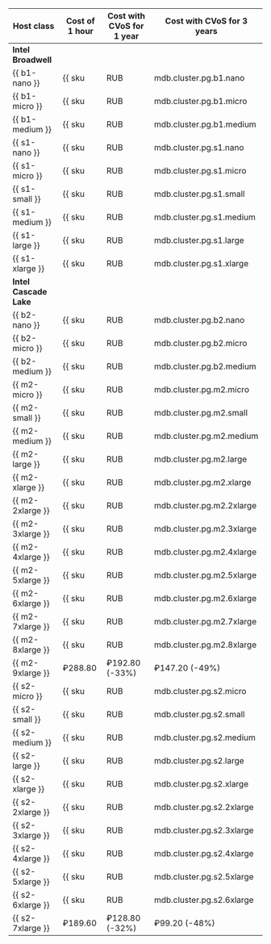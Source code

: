 | Host class | Cost of 1 hour | Cost with CVoS for 1 year | Cost with CVoS for 3 years |
  | ----- | ----- | ----- | ----- |
  | **Intel Broadwell** |
  | {{ b1-nano }} | {{ sku|RUB|mdb.cluster.pg.b1.nano|string }} | − | − |
  | {{ b1-micro }} | {{ sku|RUB|mdb.cluster.pg.b1.micro|string }} | − | − |
  | {{ b1-medium }} | {{ sku|RUB|mdb.cluster.pg.b1.medium|string }} | − | − |
  | {{ s1-nano }} | {{ sku|RUB|mdb.cluster.pg.s1.nano|string }} | − | − |
  | {{ s1-micro }} | {{ sku|RUB|mdb.cluster.pg.s1.micro|string }} | − | − |
  | {{ s1-small }} | {{ sku|RUB|mdb.cluster.pg.s1.small|string }} | − | − |
  | {{ s1-medium }} | {{ sku|RUB|mdb.cluster.pg.s1.medium|string }} | − | − |
  | {{ s1-large }} | {{ sku|RUB|mdb.cluster.pg.s1.large|string }} | − | − |
  | {{ s1-xlarge }} | {{ sku|RUB|mdb.cluster.pg.s1.xlarge|string }} | − | − |
  | **Intel Cascade Lake** |
  | {{ b2-nano }} | {{ sku|RUB|mdb.cluster.pg.b2.nano|string }} | − | − |
  | {{ b2-micro }} | {{ sku|RUB|mdb.cluster.pg.b2.micro|string }} | − | − |
  | {{ b2-medium }} | {{ sku|RUB|mdb.cluster.pg.b2.medium|string }} | − | − |
  | {{ m2-micro }} | {{ sku|RUB|mdb.cluster.pg.m2.micro|string }} | {{ sku|RUB|mdb.cluster.pg.m2.micro|cud.y1|string }} ({{ sku|RUB|mdb.cluster.pg.m2.micro|cud.y1|discount|percent|string }}) | {{ sku|RUB|mdb.cluster.pg.m2.micro|cud.y3|string }} ({{ sku|RUB|mdb.cluster.pg.m2.micro|cud.y3|discount|percent|string }}) |
  | {{ m2-small }} | {{ sku|RUB|mdb.cluster.pg.m2.small|string }} | {{ sku|RUB|mdb.cluster.pg.m2.small|cud.y1|string }} ({{ sku|RUB|mdb.cluster.pg.m2.small|cud.y1|discount|percent|string }}) | {{ sku|RUB|mdb.cluster.pg.m2.small|cud.y3|string }} ({{ sku|RUB|mdb.cluster.pg.m2.small|cud.y3|discount|percent|string }}) |
  | {{ m2-medium }} | {{ sku|RUB|mdb.cluster.pg.m2.medium|string }} | {{ sku|RUB|mdb.cluster.pg.m2.medium|cud.y1|string }} ({{ sku|RUB|mdb.cluster.pg.m2.medium|cud.y1|discount|percent|string }}) | {{ sku|RUB|mdb.cluster.pg.m2.medium|cud.y3|string }} ({{ sku|RUB|mdb.cluster.pg.m2.medium|cud.y3|discount|percent|string }}) |
  | {{ m2-large }} | {{ sku|RUB|mdb.cluster.pg.m2.large|string }} | {{ sku|RUB|mdb.cluster.pg.m2.large|cud.y1|string }} ({{ sku|RUB|mdb.cluster.pg.m2.large|cud.y1|discount|percent|string }}) | {{ sku|RUB|mdb.cluster.pg.m2.large|cud.y3|string }} ({{ sku|RUB|mdb.cluster.pg.m2.large|cud.y3|discount|percent|string }}) |
  | {{ m2-xlarge }} | {{ sku|RUB|mdb.cluster.pg.m2.xlarge|string }} | {{ sku|RUB|mdb.cluster.pg.m2.xlarge|cud.y1|string }} ({{ sku|RUB|mdb.cluster.pg.m2.xlarge|cud.y1|discount|percent|string }}) | {{ sku|RUB|mdb.cluster.pg.m2.xlarge|cud.y3|string }} ({{ sku|RUB|mdb.cluster.pg.m2.xlarge|cud.y3|discount|percent|string }}) |
  | {{ m2-2xlarge }} | {{ sku|RUB|mdb.cluster.pg.m2.2xlarge|string }} | {{ sku|RUB|mdb.cluster.pg.m2.2xlarge|cud.y1|string }} ({{ sku|RUB|mdb.cluster.pg.m2.2xlarge|cud.y1|discount|percent|string }}) | {{ sku|RUB|mdb.cluster.pg.m2.2xlarge|cud.y3|string }} ({{ sku|RUB|mdb.cluster.pg.m2.2xlarge|cud.y3|discount|percent|string }}) |
  | {{ m2-3xlarge }} | {{ sku|RUB|mdb.cluster.pg.m2.3xlarge|string }} | {{ sku|RUB|mdb.cluster.pg.m2.3xlarge|cud.y1|string }} ({{ sku|RUB|mdb.cluster.pg.m2.3xlarge|cud.y1|discount|percent|string }}) | {{ sku|RUB|mdb.cluster.pg.m2.3xlarge|cud.y3|string }} ({{ sku|RUB|mdb.cluster.pg.m2.3xlarge|cud.y3|discount|percent|string }}) |
  | {{ m2-4xlarge }} | {{ sku|RUB|mdb.cluster.pg.m2.4xlarge|string }} | {{ sku|RUB|mdb.cluster.pg.m2.4xlarge|cud.y1|string }} ({{ sku|RUB|mdb.cluster.pg.m2.4xlarge|cud.y1|discount|percent|string }}) | {{ sku|RUB|mdb.cluster.pg.m2.4xlarge|cud.y3|string }} ({{ sku|RUB|mdb.cluster.pg.m2.4xlarge|cud.y3|discount|percent|string }}) |
  | {{ m2-5xlarge }} | {{ sku|RUB|mdb.cluster.pg.m2.5xlarge|string }} | {{ sku|RUB|mdb.cluster.pg.m2.5xlarge|cud.y1|string }} ({{ sku|RUB|mdb.cluster.pg.m2.5xlarge|cud.y1|discount|percent|string }}) | {{ sku|RUB|mdb.cluster.pg.m2.5xlarge|cud.y3|string }} ({{ sku|RUB|mdb.cluster.pg.m2.5xlarge|cud.y3|discount|percent|string }}) |
  | {{ m2-6xlarge }} | {{ sku|RUB|mdb.cluster.pg.m2.6xlarge|string }} | {{ sku|RUB|mdb.cluster.pg.m2.6xlarge|cud.y1|string }} ({{ sku|RUB|mdb.cluster.pg.m2.6xlarge|cud.y1|discount|percent|string }}) | {{ sku|RUB|mdb.cluster.pg.m2.6xlarge|cud.y3|string }} ({{ sku|RUB|mdb.cluster.pg.m2.6xlarge|cud.y3|discount|percent|string }}) |
  | {{ m2-7xlarge }} | {{ sku|RUB|mdb.cluster.pg.m2.7xlarge|string }} | {{ sku|RUB|mdb.cluster.pg.m2.7xlarge|cud.y1|string }} ({{ sku|RUB|mdb.cluster.pg.m2.7xlarge|cud.y1|discount|percent|string }}) | {{ sku|RUB|mdb.cluster.pg.m2.7xlarge|cud.y3|string }} ({{ sku|RUB|mdb.cluster.pg.m2.7xlarge|cud.y3|discount|percent|string }}) |
  | {{ m2-8xlarge }} | {{ sku|RUB|mdb.cluster.pg.m2.8xlarge|string }} | {{ sku|RUB|mdb.cluster.pg.m2.8xlarge|cud.y1|string }} ({{ sku|RUB|mdb.cluster.pg.m2.8xlarge|cud.y1|discount|percent|string }}) | {{ sku|RUB|mdb.cluster.pg.m2.8xlarge|cud.y3|string }} ({{ sku|RUB|mdb.cluster.pg.m2.8xlarge|cud.y3|discount|percent|string }}) |
  | {{ m2-9xlarge }} | ₽288.80 | ₽192.80 (-33%) | ₽147.20 (-49%) |
  | {{ s2-micro }} | {{ sku|RUB|mdb.cluster.pg.s2.micro|string }} | {{ sku|RUB|mdb.cluster.pg.s2.micro|cud.y1|string }} ({{ sku|RUB|mdb.cluster.pg.s2.micro|cud.y1|discount|percent|string }}) | {{ sku|RUB|mdb.cluster.pg.s2.micro|cud.y3|string }} ({{ sku|RUB|mdb.cluster.pg.s2.micro|cud.y3|discount|percent|string }}) |
  | {{ s2-small }} | {{ sku|RUB|mdb.cluster.pg.s2.small|string }} | {{ sku|RUB|mdb.cluster.pg.s2.small|cud.y1|string }} ({{ sku|RUB|mdb.cluster.pg.s2.small|cud.y1|discount|percent|string }}) | {{ sku|RUB|mdb.cluster.pg.s2.small|cud.y3|string }} ({{ sku|RUB|mdb.cluster.pg.s2.small|cud.y3|discount|percent|string }}) |
  | {{ s2-medium }} | {{ sku|RUB|mdb.cluster.pg.s2.medium|string }} | {{ sku|RUB|mdb.cluster.pg.s2.medium|cud.y1|string }} ({{ sku|RUB|mdb.cluster.pg.s2.medium|cud.y1|discount|percent|string }}) | {{ sku|RUB|mdb.cluster.pg.s2.medium|cud.y3|string }} ({{ sku|RUB|mdb.cluster.pg.s2.medium|cud.y3|discount|percent|string }}) |
  | {{ s2-large }} | {{ sku|RUB|mdb.cluster.pg.s2.large|string }} | {{ sku|RUB|mdb.cluster.pg.s2.large|cud.y1|string }} ({{ sku|RUB|mdb.cluster.pg.s2.large|cud.y1|discount|percent|string }}) | {{ sku|RUB|mdb.cluster.pg.s2.large|cud.y3|string }} ({{ sku|RUB|mdb.cluster.pg.s2.large|cud.y3|discount|percent|string }}) |
  | {{ s2-xlarge }} | {{ sku|RUB|mdb.cluster.pg.s2.xlarge|string }} | {{ sku|RUB|mdb.cluster.pg.s2.xlarge|cud.y1|string }} ({{ sku|RUB|mdb.cluster.pg.s2.xlarge|cud.y1|discount|percent|string }}) | {{ sku|RUB|mdb.cluster.pg.s2.xlarge|cud.y3|string }} ({{ sku|RUB|mdb.cluster.pg.s2.xlarge|cud.y3|discount|percent|string }}) |
  | {{ s2-2xlarge }} | {{ sku|RUB|mdb.cluster.pg.s2.2xlarge|string }} | {{ sku|RUB|mdb.cluster.pg.s2.2xlarge|cud.y1|string }} ({{ sku|RUB|mdb.cluster.pg.s2.2xlarge|cud.y1|discount|percent|string }}) | {{ sku|RUB|mdb.cluster.pg.s2.2xlarge|cud.y3|string }} ({{ sku|RUB|mdb.cluster.pg.s2.2xlarge|cud.y3|discount|percent|string }}) |
  | {{ s2-3xlarge }} | {{ sku|RUB|mdb.cluster.pg.s2.3xlarge|string }} | {{ sku|RUB|mdb.cluster.pg.s2.3xlarge|cud.y1|string }} ({{ sku|RUB|mdb.cluster.pg.s2.3xlarge|cud.y1|discount|percent|string }}) | {{ sku|RUB|mdb.cluster.pg.s2.3xlarge|cud.y3|string }} ({{ sku|RUB|mdb.cluster.pg.s2.3xlarge|cud.y3|discount|percent|string }}) |
  | {{ s2-4xlarge }} | {{ sku|RUB|mdb.cluster.pg.s2.4xlarge|string }} | {{ sku|RUB|mdb.cluster.pg.s2.4xlarge|cud.y1|string }} ({{ sku|RUB|mdb.cluster.pg.s2.4xlarge|cud.y1|discount|percent|string }}) | {{ sku|RUB|mdb.cluster.pg.s2.4xlarge|cud.y3|string }} ({{ sku|RUB|mdb.cluster.pg.s2.4xlarge|cud.y3|discount|percent|string }}) |
  | {{ s2-5xlarge }} | {{ sku|RUB|mdb.cluster.pg.s2.5xlarge|string }} | {{ sku|RUB|mdb.cluster.pg.s2.5xlarge|cud.y1|string }} ({{ sku|RUB|mdb.cluster.pg.s2.5xlarge|cud.y1|discount|percent|string }}) | {{ sku|RUB|mdb.cluster.pg.s2.5xlarge|cud.y3|string }} ({{ sku|RUB|mdb.cluster.pg.s2.5xlarge|cud.y3|discount|percent|string }}) |
  | {{ s2-6xlarge }} | {{ sku|RUB|mdb.cluster.pg.s2.6xlarge|string }} | {{ sku|RUB|mdb.cluster.pg.s2.6xlarge|cud.y1|string }} ({{ sku|RUB|mdb.cluster.pg.s2.6xlarge|cud.y1|discount|percent|string }}) | {{ sku|RUB|mdb.cluster.pg.s2.6xlarge|cud.y3|string }} ({{ sku|RUB|mdb.cluster.pg.s2.6xlarge|cud.y3|discount|percent|string }}) |
  | {{ s2-7xlarge }} | ₽189.60 | ₽128.80 (-32%) | ₽99.20 (-48%) |

